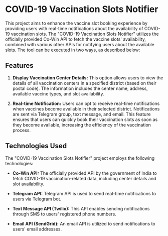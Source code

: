 # COVID-19 Vaccination Slots Notifier

This project aims to enhance the vaccine slot booking experience by providing users with real-time notifications about the availability of COVID-19 vaccination slots. The "COVID-19 Vaccination Slots Notifier" utilizes the officially provided Co-Win API to fetch the vaccine slots' availability, combined with various other APIs for notifying users about the available slots. The tool can be executed in two ways, as described below:

## Features

1. **Display Vaccination Center Details:** This option allows users to view the details of all vaccination centers in a specified district (based on their postal code). The information includes the center name, address, available vaccine types, and slot availability.

2. **Real-time Notification:** Users can opt to receive real-time notifications when vaccines become available in their selected district. Notifications are sent via Telegram group, text message, and email. This feature ensures that users can quickly book their vaccination slots as soon as they become available, increasing the efficiency of the vaccination process.

## Technologies Used

The "COVID-19 Vaccination Slots Notifier" project employs the following technologies:

- **Co-Win API:** The officially provided API by the government of India to fetch COVID-19 vaccination-related data, including center details and slot availability.

- **Telegram API:** Telegram API is used to send real-time notifications to users via Telegram bot.

- **Text Message API (Twilio):** This API enables sending notifications through SMS to users' registered phone numbers.

- **Email API (SendGrid):** An email API is utilized to send notifications to users' email addresses.

